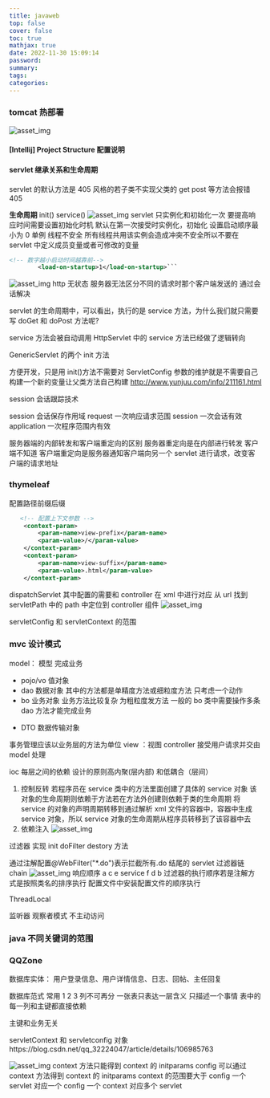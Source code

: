 ```yaml
---
title: javaweb
top: false
cover: false
toc: true
mathjax: true
date: 2022-11-30 15:09:14
password:
summary:
tags:
categories:
---
```


### tomcat 热部署

![asset_img](javaweb/2022-11-30-15-12-46.png)

#### [Intellij] Project Structure 配置说明

#### servlet 继承关系和生命周期

servlet 的默认方法是 405 风格的若子类不实现父类的 get post 等方法会报错 405

**生命周期**
init()
service()
![asset_img](javaweb/2022-11-30-20-32-48.png)
servlet 只实例化和初始化一次 要提高响应时间需要设置初始化时机
默认在第一次接受时实例化，初始化
设置启动顺序最小为 0
单例 线程不安全 所有线程共用该实例会造成冲突不安全所以不要在 servlet 中定义成员变量或者可修改的变量

````xml
<!-- 数字越小启动时间越靠前-->
        <load-on-startup>1</load-on-startup>```
````

![asset_img](javaweb/2022-12-01-20-25-26.png)
http 无状态 服务器无法区分不同的请求时那个客户端发送的
通过会话解决

servlet 的生命周期中，可以看出，执行的是 service 方法，为什么我们就只需要写 doGet 和 doPost 方法呢?

service 方法会被自动调用 HttpServlet 中的 service 方法已经做了逻辑转向

GenericServlet 的两个 init 方法

方便开发，只是用 init()方法不需要对 ServletConfig 参数的维护就是不需要自己构建一个新的变量让父类方法自己构建
http://www.yunjuu.com/info/211161.html

session 会话跟踪技术

session 会话保存作用域
request 一次响应请求范围
session 一次会话有效
application 一次程序范围内有效

服务器端的内部转发和客户端重定向的区别
服务器重定向是在内部进行转发 客户端不知道
客户端重定向是服务器通知客户端向另一个 servlet 进行请求，改变客户端的请求地址

### thymeleaf

配置路径前缀后缀

```xml
   <!-- 配置上下文参数 -->
    <context-param>
        <param-name>view-prefix</param-name>
        <param-value>/</param-value>
    </context-param>
    <context-param>
        <param-name>view-suffix</param-name>
        <param-value>.html</param-value>
    </context-param>
```

dispatchServlet
其中配置的需要和 controller 在 xml 中进行对应
从 url 找到 servletPath 中的 path 中定位到 controller 组件
![asset_img](javaweb/2022-12-01-21-58-15.png)

servletConfig 和 servletContext 的范围

### mvc 设计模式

model： 模型 完成业务

- pojo/vo 值对象
- dao 数据对象 其中的方法都是单精度方法或细粒度方法 只考虑一个动作
- bo 业务对象 业务方法比较复杂 为粗粒度发方法 一般的 bo 类中需要操作多条 dao 方法才能完成业务

* DTO 数据传输对象

事务管理应该以业务层的方法为单位
view ：视图
controller 接受用户请求并交由 model 处理

ioc
每层之间的依赖
设计的原则高内聚(层内部) 和低耦合（层间）

1. 控制反转
   若程序员在 service 类中的方法里面创建了具体的 service 对象 该对象的生命周期则依赖于方法若在方法外创建则依赖于类的生命周期
   将 service 的对象的声明周期转移到通过解析 xml 文件的容器中，容器中生成 service 对象，所以 service 对象的生命周期从程序员转移到了该容器中去
2. 依赖注入
   ![asset_img](javaweb/2022-12-02-21-36-54.png)

过滤器
实现 init doFilter destory 方法

通过注解配置@WebFilter("\*.do")表示拦截所有.do 结尾的 servlet
过滤器链 chain
![asset_img](javaweb/2022-12-03-14-13-57.png)
响应顺序
a c e service f d b
过滤器的执行顺序若是注解方式是按照类名的排序执行
配置文件中安装配置文件的顺序执行

ThreadLocal

监听器 观察者模式 不主动访问

### java 不同关键词的范围

### QQZone

数据库实体： 用户登录信息、用户详情信息、日志、回帖、主任回复

数据库范式 常用 1 2 3
列不可再分
一张表只表达一层含义 只描述一个事情
表中的每一列和主键都直接依赖

主键和业务无关

servletContext 和 servletconfig 对象https://blog.csdn.net/qq_32224047/article/details/106985763

![asset_img](javaweb/2022-12-04-15-29-54.png)
context 方法只能得到 context 的 initparams
config 可以通过 context 方法得到 context 的 initparams
context 的范围要大于 config
一个 servlet 对应一个 config 一个 context 对应多个 servlet
